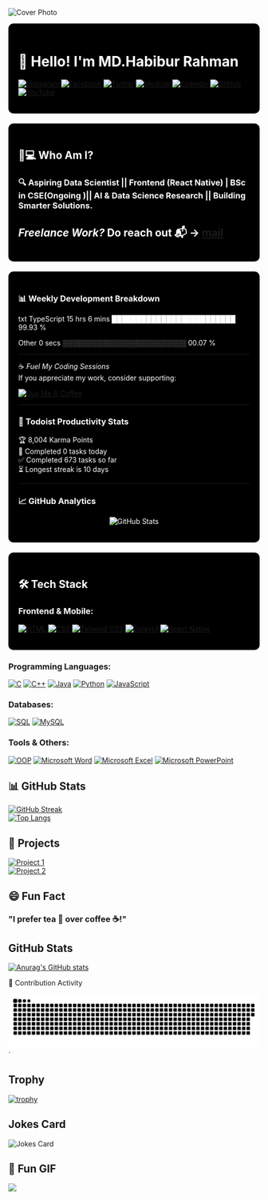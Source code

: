 <!-- Header Section -->
![Cover Photo](https://github.com/ha-bib224/cover/blob/main/path/to/cover-[image.jpg](https://github.com/ha-bib24/cover/blob/main/Screenshot%202025-03-13%20230345.png))
<div style="background-color: #000000; color: white; padding: 20px; border-radius: 10px;">

# 👋 Hello! I'm **MD.Habibur Rahman**

<!-- [![Portfolio](https://img.shields.io/badge/My_Portfolio-000000?style=for-the-badge&logo=vercel&logoColor=white)](https://your-portfolio.com) --> 
[![Instagram](https://img.shields.io/badge/Instagram-E4405F?style=for-the-badge&logo=instagram&logoColor=white)](https://www.instagram.com/ha_bib_/)
[![Facebook](https://img.shields.io/badge/Facebook-1877F2?style=for-the-badge&logo=facebook&logoColor=white)](https://www.facebook.com/224HaBiB/)
[![Twitter](https://img.shields.io/badge/Twitter-1DA1F2?style=for-the-badge&logo=x&logoColor=white)](https://x.com/Habib1191210)
[![Medium](https://img.shields.io/badge/Medium_Blog-000000?style=for-the-badge&logo=medium&logoColor=white)](https://medium.com/@habiburrahman10224)
[![LinkedIn](https://img.shields.io/badge/LinkedIn-0A66C2?style=for-the-badge&logo=linkedin&logoColor=white)](https://linkedin.com/in/ha-bib--24y)
[![GitHub](https://img.shields.io/badge/GitHub-181717?style=for-the-badge&logo=github&logoColor=white)](https://github.com/ha-bib24)
[![YouTube](https://img.shields.io/badge/YouTube-FF0000?style=for-the-badge&logo=youtube&logoColor=white)](https://www.youtube.com/@Habib-i9n8u)
</div>

<!-- About Me with Black Background -->
<div style="background-color: #000000; color: white; padding: 20px; border-radius: 10px; margin-top: 20px;">

<!-- About Me -->
## 🧑💻 Who Am I?
### 🔍 Aspiring Data Scientist || Frontend (React Native) | BSc in CSE(Ongoing )|| AI & Data Science Research || Building Smarter Solutions.  



## *Freelance Work?* Do reach out 📬 → [mail](mailto:habiburrahman10224@gmail.com)
</div>
<!-- GitHub Stats with Black Background -->
<div style="background-color: #000000; color: white; padding: 20px; border-radius: 10px; margin-top: 20px;">

### 📊 Weekly Development Breakdown
<!--START_SECTION:waka-->

txt
TypeScript   15 hrs 6 mins   █████████████████████████   99.93 %

Other        0 secs          ░░░░░░░░░░░░░░░░░░░░░░░░░   00.07 %


<!--END_SECTION:waka-->

---

☕ *Fuel My Coding Sessions*  
If you appreciate my work, consider supporting:  

<a href="https://buymeacoffee.com/md.habib" target="_blank">
  <img src="https://cdn.buymeacoffee.com/buttons/v2/default-red.png" alt="Buy Me A Coffee" width="150">
</a>

---

### 🚧 Todoist Productivity Stats
<!-- TODOIST:START -->
🏆  8,004 Karma Points  
🌸  Completed 0 tasks today  
✅  Completed 673 tasks so far  
⏳  Longest streak is 10 days
<!-- TODOIST:END -->

---

### 📈 GitHub Analytics
<p align="center">
  <img src="https://github-readme-stats.vercel.app/api?username=ha-bib24&show_icons=true&theme=gotham" alt="GitHub Stats">
</p>

</div>

<!-- Tech Stack with Black Background -->
<div style="background-color: #000000; color: white; padding: 20px; border-radius: 10px; margin-top: 20px;">


<!-- Tech Stack -->
## 🛠 Tech Stack

### Frontend & Mobile:
[![HTML](https://img.shields.io/badge/HTML-E34F26?style=for-the-badge&logo=html5&logoColor=white)]()
[![CSS](https://img.shields.io/badge/CSS-1572B6?style=for-the-badge&logo=css3&logoColor=white)]()
[![Tailwind CSS](https://img.shields.io/badge/Tailwind_CSS-06B6D4?style=for-the-badge&logo=tailwind-css&logoColor=white)]()
[![DaisyUI](https://img.shields.io/badge/DaisyUI-5A0EF8?style=for-the-badge&logo=daisyui&logoColor=white)]()
[![React Native](https://img.shields.io/badge/React_Native-61DAFB?style=for-the-badge&logo=react&logoColor=black)]()
</div>

### Programming Languages:
[![C](https://img.shields.io/badge/C-27338e?style=for-the-badge&logo=c&logoColor=white)]()
[![C++](https://img.shields.io/badge/C++-00599C?style=for-the-badge&logo=c%2B%2B&logoColor=white)]()
[![Java](https://img.shields.io/badge/Java-007396?style=for-the-badge&logo=openjdk&logoColor=white)]()
[![Python](https://img.shields.io/badge/Python-3776AB?style=for-the-badge&logo=python&logoColor=white)]()
[![JavaScript](https://img.shields.io/badge/JavaScript-F7DF1E?style=for-the-badge&logo=javascript&logoColor=black)]()

### Databases:
[![SQL](https://img.shields.io/badge/SQL-4479A1?style=for-the-badge&logo=postgresql&logoColor=white)]()
[![MySQL](https://img.shields.io/badge/MySQL-00758F?style=for-the-badge&logo=mysql&logoColor=white)]()

### Tools & Others:
[![OOP](https://img.shields.io/badge/OOP-FF6F00?style=for-the-badge&logo=oop&logoColor=white)]()
[![Microsoft Word](https://img.shields.io/badge/Word-2B579A?style=for-the-badge&logo=microsoft-word&logoColor=white)]()
[![Microsoft Excel](https://img.shields.io/badge/Excel-217346?style=for-the-badge&logo=microsoft-excel&logoColor=white)]()
[![Microsoft PowerPoint](https://img.shields.io/badge/PowerPoint-B7472A?style=for-the-badge&logo=microsoft-powerpoint&logoColor=white)]()


<!-- GitHub Stats -->
## 📊 GitHub Stats
[![GitHub Streak](https://streak-stats.demolab.com?user=ha-bib24&theme=dark)](https://git.io/streak-stats)  
[![Top Langs](https://github-readme-stats.vercel.app/api/top-langs/?username=ha-bib24&layout=compact&theme=vision-friendly-dark)](https://github.com/anuraghazra/github-readme-stats)  

<!-- Contribution Snake -->

<!-- Projects -->
## 🚀 Projects
[![Project 1](https://github-readme-stats.vercel.app/api/pin/?username=ha-bib24&repo=project1&theme=radical)](https://github.com/ha-bib24/project1)  
[![Project 2](https://github-readme-stats.vercel.app/api/pin/?username=ha-bib24&repo=project2&theme=merko)](https://github.com/ha-bib24/project2)  

<!-- Fun Section -->
## 😄 Fun Fact
### "I prefer tea 🍵 over coffee ☕!"
 

## GitHub Stats
[![Anurag's GitHub stats](https://github-readme-stats.vercel.app/api?username=ha-bib24&show_icons=true&theme=radical)](https://github.com/anuraghazra/github-readme-stats)

🐍 Contribution Activity

![](https://raw.githubusercontent.com/CompetitiveLin/Snake-in-Contribution-Grid/output/github-contribution-grid-snake.svg)`


## Trophy
[![trophy](https://github-profile-trophy.vercel.app/?username=ha-bib24&theme=onedark)](https://github.com/ryo-ma/github-profile-trophy)

## Jokes Card
![Jokes Card](https://readme-jokes.vercel.app/api?theme=dark)

## 🎉 Fun GIF  
<img src="https://media0.giphy.com/media/VWKZo6eOpI9C58M2k1/giphy.gif" width="300" height="auto">






